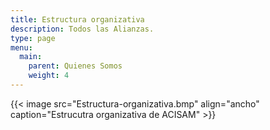 ```yaml
---
title: Estructura organizativa
description: Todos las Alianzas.
type: page
menu:
  main:
    parent: Quienes Somos
    weight: 4
---
```

{{< image src="Estructura-organizativa.bmp" align="ancho" caption="Estrucutra organizativa de ACISAM" >}}
